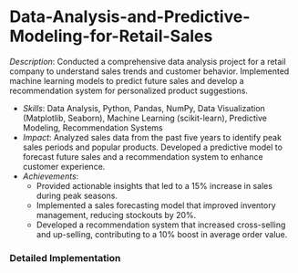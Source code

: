 # Data-Analysis-and-Predictive-Modeling-for-Retail-Sales
*Description*: Conducted a comprehensive data analysis project for a retail company to understand sales trends and customer behavior. Implemented machine learning models to predict future sales and develop a recommendation system for personalized product suggestions.
- *Skills*: Data Analysis, Python, Pandas, NumPy, Data Visualization (Matplotlib, Seaborn), Machine Learning (scikit-learn), Predictive Modeling, Recommendation Systems
- *Impact*: Analyzed sales data from the past five years to identify peak sales periods and popular products. Developed a predictive model to forecast future sales and a recommendation system to enhance customer experience.
- *Achievements*:
  - Provided actionable insights that led to a 15% increase in sales during peak seasons.
  - Implemented a sales forecasting model that improved inventory management, reducing stockouts by 20%.
  - Developed a recommendation system that increased cross-selling and up-selling, contributing to a 10% boost in average order value.

### Detailed Implementation
